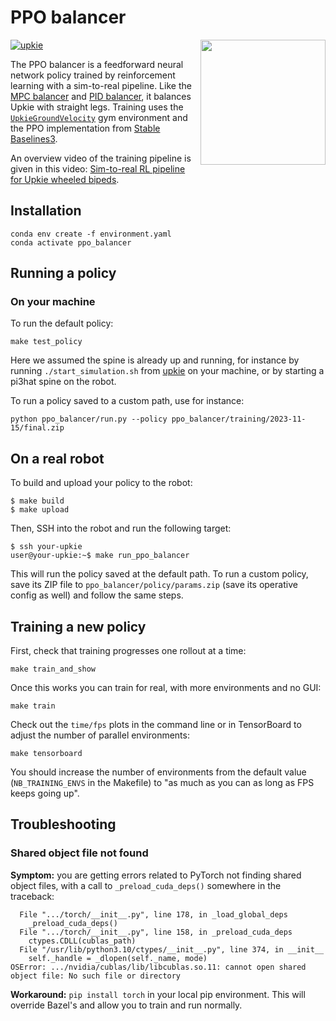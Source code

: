 # PPO balancer

<a href="https://youtube.com/shorts/bvWgYso1dzI">
    <img src="https://github.com/upkie/ppo_balancer/assets/1189580/3c4bac9b-02bf-429b-8b81-f931e4ce542f" align="right" height=200>
</a>

[![upkie](https://img.shields.io/badge/upkie-6.0.0-salmon)](https://github.com/upkie/upkie/tree/v6.0.0)

The PPO balancer is a feedforward neural network policy trained by reinforcement learning with a sim-to-real pipeline. Like the [MPC balancer](https://github.com/upkie/mpc_balancer) and [PID balancer](https://upkie.github.io/upkie/pid-balancer.html), it balances Upkie with straight legs. Training uses the <code><a href="https://upkie.github.io/upkie/classupkie_1_1envs_1_1upkie__ground__velocity_1_1UpkieGroundVelocity.html">UpkieGroundVelocity</a></code> gym environment and the PPO implementation from [Stable Baselines3](https://stable-baselines3.readthedocs.io/en/master/modules/ppo.html).

An overview video of the training pipeline is given in this video: [Sim-to-real RL pipeline for Upkie wheeled bipeds](https://www.youtube.com/shorts/bvWgYso1dzI).

## Installation

```console
conda env create -f environment.yaml
conda activate ppo_balancer
```

## Running a policy

### On your machine

To run the default policy:

```console
make test_policy
```

Here we assumed the spine is already up and running, for instance by running ``./start_simulation.sh`` from [upkie](https://github.com/upkie/upkie) on your machine, or by starting a pi3hat spine on the robot.

To run a policy saved to a custom path, use for instance:

```console
python ppo_balancer/run.py --policy ppo_balancer/training/2023-11-15/final.zip
```

## On a real robot

To build and upload your policy to the robot:

```console
$ make build
$ make upload
```

Then, SSH into the robot and run the following target:

```console
$ ssh your-upkie
user@your-upkie:~$ make run_ppo_balancer
```

This will run the policy saved at the default path. To run a custom policy, save its ZIP file to ``ppo_balancer/policy/params.zip`` (save its operative config as well) and follow the same steps.

## Training a new policy

First, check that training progresses one rollout at a time:

```console
make train_and_show
```

Once this works you can train for real, with more environments and no GUI:

```console
make train
```

Check out the `time/fps` plots in the command line or in TensorBoard to adjust the number of parallel environments:

```console
make tensorboard
```

You should increase the number of environments from the default value (``NB_TRAINING_ENVS`` in the Makefile) to "as much as you can as long as FPS keeps going up".

## Troubleshooting

### Shared object file not found

**Symptom:** you are getting errors related to PyTorch not finding shared object files, with a call to ``_preload_cuda_deps()`` somewhere in the traceback:

```
  File ".../torch/__init__.py", line 178, in _load_global_deps
    _preload_cuda_deps()
  File ".../torch/__init__.py", line 158, in _preload_cuda_deps
    ctypes.CDLL(cublas_path)
  File "/usr/lib/python3.10/ctypes/__init__.py", line 374, in __init__
    self._handle = _dlopen(self._name, mode)
OSError: .../nvidia/cublas/lib/libcublas.so.11: cannot open shared object file: No such file or directory
```

**Workaround:** ``pip install torch`` in your local pip environment. This will override Bazel's and allow you to train and run normally.
